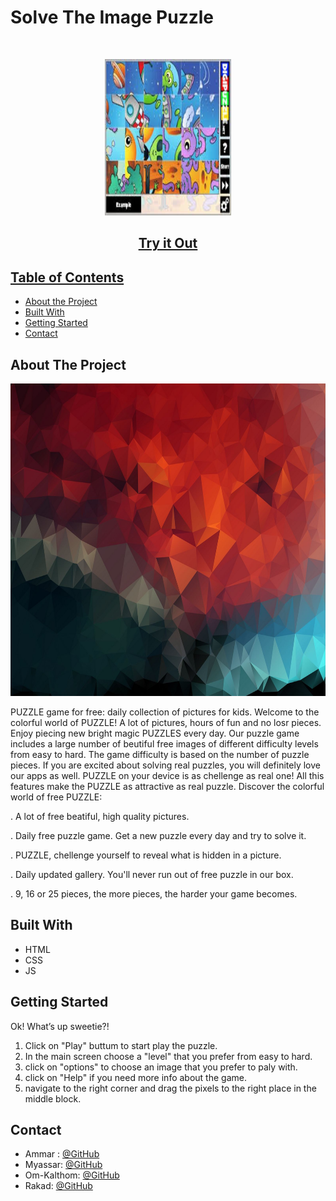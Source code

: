 
# Solve The Image Puzzle

<!-- PROJECT LOGO -->
<br />

<p align="center">
  <img src="https://github.com/WebAhead7/PUZZLE/blob/main/asd.jpeg" width="40%" height="250"/>
  <h2 align="center"><a href="https://webahead7.github.io/PUZZLE/">Try it Out</h2>
</p>


<!-- TABLE OF CONTENTS -->
## Table of Contents

* [About the Project](#about-the-project)
* [Built With](#built-with)
* [Getting Started](#getting-started)
* [Contact](#contact)


<!-- ABOUT THE PROJECT -->
## About The Project
<p align="center">
  <img src="https://github.com/WebAhead7/PUZZLE/blob/main/graphic.jpg" width="100%" height="500" />
</p>
  
PUZZLE game for free: daily collection of pictures for kids.
Welcome to the colorful world of PUZZLE! A lot of pictures, hours of fun and no losr pieces.
Enjoy piecing new bright magic PUZZLES every day.
Our puzzle game includes a large number of beutiful free images of different difficulty levels from easy to hard. The game difficulty is based on the number of puzzle pieces.
If you are excited about solving real puzzles, you will definitely love our apps as well.
PUZZLE on your device is as chellenge as real one! All this features make the PUZZLE as attractive as real puzzle.
Discover the colorful world of free  PUZZLE:

. A lot of free beatiful, high quality pictures.

. Daily free puzzle game. Get a new puzzle every day and try to solve it.

. PUZZLE, chellenge yourself to reveal what is hidden in a picture.

. Daily updated gallery. You'll never run out of free puzzle in our box.

.   9, 16 or 25 pieces, the more pieces, the harder your game becomes.


## Built With
* HTML
* CSS
* JS


<!-- GETTING STARTED -->
## Getting Started
Ok! What’s up sweetie?!

1) Click on "Play" buttum to start play the puzzle.
2) In the main screen choose a "level" that you prefer from easy to hard.
3) click on "options" to choose an image that you prefer to paly with.
4) click on "Help" if you need more info about the game.
5) navigate to the right corner and drag the pixels to the right place in the middle block.

<!-- CONTACT -->
## Contact

* Ammar : [@GitHub](https://github.com/Ammaryus)
* Myassar:  [@GitHub](https://github.com/myassar1211)
* Om-Kalthom:  [@GitHub](https://github.com/OmklthomAmara)
* Rakad:  [@GitHub](https://github.com/rakad-kh)

